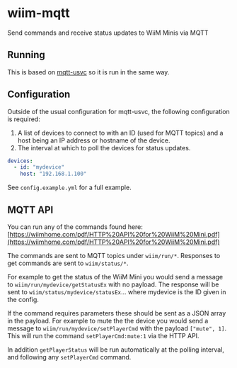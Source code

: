 # wiim-mqtt
Send commands and receive status updates to WiiM Minis via MQTT

## Running

This is based on [mqtt-usvc](https://github.com/denwilliams/mqtt-usvc) so it is run in the same way.

## Configuration

Outside of the usual configuration for mqtt-usvc, the following configuration is required:

1) A list of devices to connect to with an ID (used for MQTT topics) and a host being an IP address or hostname of the device.
2) The interval at which to poll the devices for status updates.

```yaml
devices:
  - id: "mydevice"
    host: "192.168.1.100"
```

See `config.example.yml` for a full example.

## MQTT API

You can run any of the commands found here: [https://wiimhome.com/pdf/HTTP%20API%20for%20WiiM%20Mini.pdf](https://wiimhome.com/pdf/HTTP%20API%20for%20WiiM%20Mini.pdf)

The commands are sent to MQTT topics under `wiim/run/*`. Responses to get commands are sent to `wiim/status/*`.

For example to get the status of the WiiM Mini you would send a message to `wiim/run/mydevice/getStatusEx` with no payload. The response will be sent to `wiim/status/mydevice/statusEx`... where mydevice is the ID given in the config.

If the command requires parameters these should be sent as a JSON array in the payload. For example to mute the the device you would send a message to `wiim/run/mydevice/setPlayerCmd` with the payload `["mute", 1]`. This will run the command `setPlayerCmd:mute:1` via the HTTP API.

In addition `getPlayerStatus` will be run automatically at the polling interval, and following any `setPlayerCmd` command.
